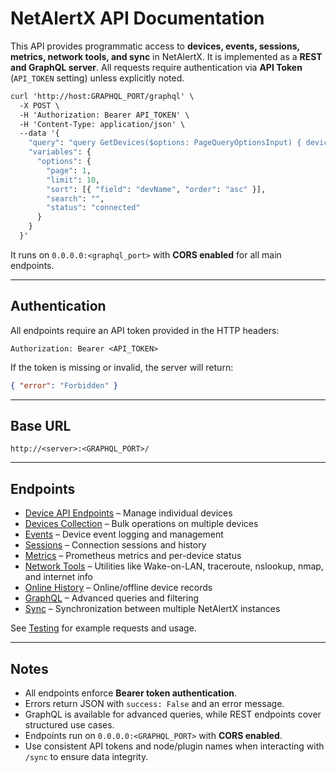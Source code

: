 # NetAlertX API Documentation

This API provides programmatic access to **devices, events, sessions, metrics, network tools, and sync** in NetAlertX. It is implemented as a **REST and GraphQL server**. All requests require authentication via **API Token** (`API_TOKEN` setting) unless explicitly noted.

```graphql
curl 'http://host:GRAPHQL_PORT/graphql' \
  -X POST \
  -H 'Authorization: Bearer API_TOKEN' \
  -H 'Content-Type: application/json' \
  --data '{
    "query": "query GetDevices($options: PageQueryOptionsInput) { devices(options: $options) { devices { rowid devMac devName devOwner devType devVendor devLastConnection devStatus } count } }",
    "variables": {
      "options": {
        "page": 1,
        "limit": 10,
        "sort": [{ "field": "devName", "order": "asc" }],
        "search": "",
        "status": "connected"
      }
    }
  }'
```

It runs on `0.0.0.0:<graphql_port>` with **CORS enabled** for all main endpoints.

---

## Authentication

All endpoints require an API token provided in the HTTP headers:

```http
Authorization: Bearer <API_TOKEN>
```

If the token is missing or invalid, the server will return:

```json
{ "error": "Forbidden" }
```

---

## Base URL

```
http://<server>:<GRAPHQL_PORT>/
```

---

## Endpoints

* [Device API Endpoints](API_DEVICE.md) – Manage individual devices
* [Devices Collection](API_DEVICES.md) – Bulk operations on multiple devices
* [Events](API_EVENTS.md) – Device event logging and management
* [Sessions](API_SESSIONS.md) – Connection sessions and history
* [Metrics](API_METRICS.md) – Prometheus metrics and per-device status
* [Network Tools](API_NETTOOLS.md) – Utilities like Wake-on-LAN, traceroute, nslookup, nmap, and internet info
* [Online History](API_ONLINEHISTORY.md) – Online/offline device records
* [GraphQL](API_GRAPHQL.md) – Advanced queries and filtering
* [Sync](API_SYNC.md) – Synchronization between multiple NetAlertX instances

See [Testing](API_TESTS.md) for example requests and usage.

---

## Notes

* All endpoints enforce **Bearer token authentication**.
* Errors return JSON with `success: False` and an error message.
* GraphQL is available for advanced queries, while REST endpoints cover structured use cases.
* Endpoints run on `0.0.0.0:<GRAPHQL_PORT>` with **CORS enabled**.
* Use consistent API tokens and node/plugin names when interacting with `/sync` to ensure data integrity.


